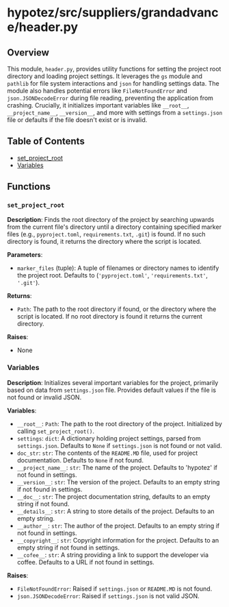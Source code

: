 # hypotez/src/suppliers/grandadvance/header.py

## Overview

This module, `header.py`, provides utility functions for setting the project root directory and loading project settings. It leverages the `gs` module and `pathlib` for file system interactions and `json` for handling settings data.  The module also handles potential errors like `FileNotFoundError` and `json.JSONDecodeError` during file reading, preventing the application from crashing.  Crucially, it initializes important variables like `__root__`, `__project_name__`, `__version__`, and more with settings from a `settings.json` file or defaults if the file doesn't exist or is invalid.

## Table of Contents

* [set_project_root](#set_project_root)
* [Variables](#variables)


## Functions

### `set_project_root`

**Description**: Finds the root directory of the project by searching upwards from the current file's directory until a directory containing specified marker files (e.g., `pyproject.toml`, `requirements.txt`, `.git`) is found. If no such directory is found, it returns the directory where the script is located.

**Parameters**:
- `marker_files` (tuple): A tuple of filenames or directory names to identify the project root.  Defaults to (`'pyproject.toml'`, `'requirements.txt'`, `'.git'`).

**Returns**:
- `Path`: The path to the root directory if found, or the directory where the script is located.  If no root directory is found it returns the current directory.


**Raises**:
- None


### Variables

**Description**:  Initializes several important variables for the project, primarily based on data from `settings.json` file.  Provides default values if the file is not found or invalid JSON.


**Variables**:
- `__root__`: `Path`: The path to the root directory of the project. Initialized by calling `set_project_root()`.
- `settings`: `dict`:  A dictionary holding project settings, parsed from `settings.json`.  Defaults to `None` if `settings.json` is not found or not valid.
- `doc_str`: `str`: The contents of the `README.MD` file, used for project documentation. Defaults to `None` if not found.
- `__project_name__`: `str`: The name of the project. Defaults to 'hypotez' if not found in settings.
- `__version__`: `str`: The version of the project. Defaults to an empty string if not found in settings.
- `__doc__`: `str`: The project documentation string, defaults to an empty string if not found.
- `__details__`: `str`: A string to store details of the project. Defaults to an empty string.
- `__author__`: `str`: The author of the project. Defaults to an empty string if not found in settings.
- `__copyright__`: `str`: Copyright information for the project. Defaults to an empty string if not found in settings.
- `__cofee__`: `str`: A string providing a link to support the developer via coffee. Defaults to a URL if not found in settings.


**Raises**:
- `FileNotFoundError`: Raised if `settings.json` or `README.MD` is not found.
- `json.JSONDecodeError`: Raised if `settings.json` is not valid JSON.
